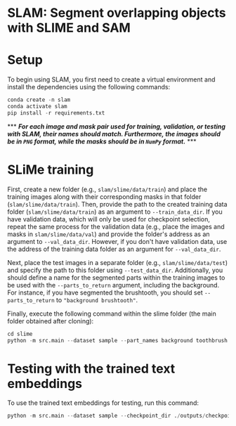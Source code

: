 # SLAM: Segment overlapping objects with SLIME and SAM
# Setup
To begin using SLAM, you first need to create a virtual environment and install the dependencies using the following commands:
```python
conda create -n slam
conda activate slam
pip install -r requirements.txt
```
*** ***For each image and mask pair used for training, validation, or testing with SLAM, their names should match. Furthermore, the images should be in `PNG` format, while the masks should be in `NumPy` format.*** ***
# SLiMe training
First, create a new folder (e.g., `slam/slime/data/train`) and place the training images along with their corresponding masks in that folder (`slam/slime/data/train`). Then, provide the path to the created training data folder (`slam/slime/data/train`) as an argument to `--train_data_dir`. If you have validation data, which will only be used for checkpoint selection, repeat the same process for the validation data (e.g., place the images and masks in `slam/slime/data/val`) and provide the folder's address as an argument to `--val_data_dir`. However, if you don't have validation data, use the address of the training data folder as an argument for `--val_data_dir`.

Next, place the test images in a separate folder (e.g., `slam/slime/data/test`) and specify the path to this folder using `--test_data_dir`. Additionally, you should define a name for the segmented parts within the training images to be used with the `--parts_to_return` argument, including the background. For instance, if you have segmented the brushtooth, you should set `--parts_to_return` to `"background brushtooth"`.

Finally, execute the following command within the slime folder (the main folder obtained after cloning):
```python
cd slime
python -m src.main --dataset sample --part_names background toothbrush --train_data_dir ./datasets/toothbrush/train_1 --val_data_dir ./datasets/toothbrush/val --test_data_dir ./datasets/toothbrush/test --train 
```
# Testing with the trained text embeddings
To use the trained text embeddings for testing, run this command:
```python
python -m src.main --dataset sample --checkpoint_dir ./outputs/checkpoints/version_0 --test_data_dir ./dataset/toothbrush/mytest --save_test_predictions
```
